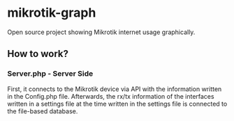 # mikrotik-graph
Open source project showing Mikrotik internet usage graphically.


## How to work? 
### Server.php - Server Side
First, it connects to the Mikrotik device via API with the information written in the Config.php file.
Afterwards, the rx/tx information of the interfaces written in a settings file at the time written in the settings file is connected to the file-based database.

